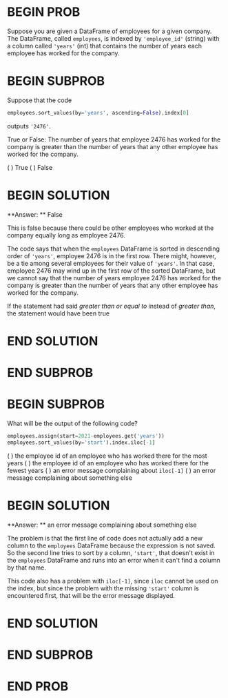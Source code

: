 # BEGIN PROB

Suppose you are given a DataFrame of employees for a given company. The DataFrame, called `employees`, is indexed by `'employee_id'` (string) with a column called `'years'` (int) that contains the number of years each employee has worked for the company.

# BEGIN SUBPROB

Suppose that the code

```py
employees.sort_values(by='years', ascending=False).index[0]
```

outputs `'2476'`. 

True or False: The number of years that employee 2476 has worked for the company is greater than the number of years that any other employee has worked for the company.

( ) True
( ) False
# BEGIN SOLUTION

**Answer: ** False

This is false because there could be other employees who worked at the company equally long as employee 2476.

The code says that when the `employees` DataFrame is sorted in descending order of `'years'`, employee 2476 is in the first row. There might, however, be a tie among several employees for their value of `'years'`. In that case, employee 2476 may wind up in the first row of the sorted DataFrame, but we cannot say that the number of years employee 2476 has worked for the company is greater than the number of years that any other employee has worked for the company.

If the statement had said *greater than or equal to* instead of *greater than*, the statement would have been true

# END SOLUTION

# END SUBPROB

# BEGIN SUBPROB

What will be the output of the following code?

```py
employees.assign(start=2021-employees.get('years'))
employees.sort_values(by='start').index.iloc[-1]
```

( ) the employee id of an employee who has worked there for the most years
( ) the employee id of an employee who has worked there for the fewest years
( ) an error message complaining about `iloc[-1]`
( ) an error message complaining about something else

# BEGIN SOLUTION

**Answer: ** an error message complaining about something else

The problem is that the first line of code does not actually add a new column to the `employees` DataFrame because the expression is not saved. So the second line tries to sort by a column, `'start'`, that doesn't exist in the `employees` DataFrame and runs into an error when it can't find a column by that name.

This code also has a problem with `iloc[-1]`, since `iloc` cannot be used on the index, but since the problem with the missing `'start'` column is encountered first, that will be the error message displayed.

# END SOLUTION

# END SUBPROB

# END PROB